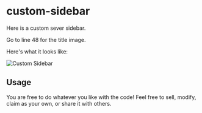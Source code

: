 # custom-sidebar
Here is a custom sever sidebar.

Go to line 48 for the title image.

Here's what it looks like:

![Custom Sidebar](https://defowler.tech/custom_sidebar-info.png)

## Usage

You are free to do whatever you like with the code! Feel free to sell, modify, claim as your own, or share it with others.
